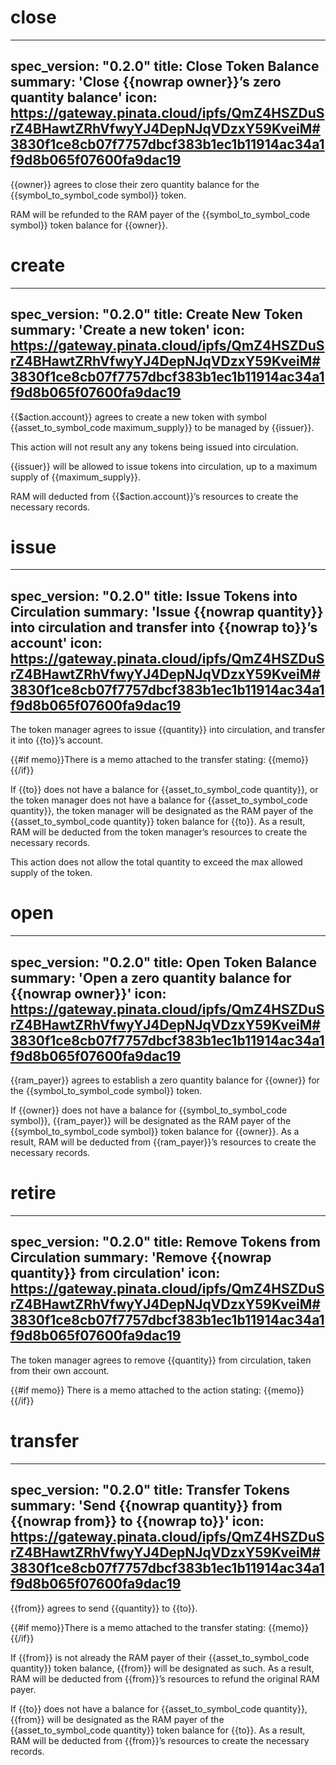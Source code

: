 <h1 class="contract">close</h1>

---
spec_version: "0.2.0"
title: Close Token Balance
summary: 'Close {{nowrap owner}}’s zero quantity balance'
icon: https://gateway.pinata.cloud/ipfs/QmZ4HSZDuSrZ4BHawtZRhVfwyYJ4DepNJqVDzxY59KveiM#3830f1ce8cb07f7757dbcf383b1ec1b11914ac34a1f9d8b065f07600fa9dac19
---

{{owner}} agrees to close their zero quantity balance for the {{symbol_to_symbol_code symbol}} token.

RAM will be refunded to the RAM payer of the {{symbol_to_symbol_code symbol}} token balance for {{owner}}.

<h1 class="contract">create</h1>

---
spec_version: "0.2.0"
title: Create New Token
summary: 'Create a new token'
icon: https://gateway.pinata.cloud/ipfs/QmZ4HSZDuSrZ4BHawtZRhVfwyYJ4DepNJqVDzxY59KveiM#3830f1ce8cb07f7757dbcf383b1ec1b11914ac34a1f9d8b065f07600fa9dac19
---

{{$action.account}} agrees to create a new token with symbol {{asset_to_symbol_code maximum_supply}} to be managed by {{issuer}}.

This action will not result any any tokens being issued into circulation.

{{issuer}} will be allowed to issue tokens into circulation, up to a maximum supply of {{maximum_supply}}.

RAM will deducted from {{$action.account}}’s resources to create the necessary records.

<h1 class="contract">issue</h1>

---
spec_version: "0.2.0"
title: Issue Tokens into Circulation
summary: 'Issue {{nowrap quantity}} into circulation and transfer into {{nowrap to}}’s account'
icon: https://gateway.pinata.cloud/ipfs/QmZ4HSZDuSrZ4BHawtZRhVfwyYJ4DepNJqVDzxY59KveiM#3830f1ce8cb07f7757dbcf383b1ec1b11914ac34a1f9d8b065f07600fa9dac19
---

The token manager agrees to issue {{quantity}} into circulation, and transfer it into {{to}}’s account.

{{#if memo}}There is a memo attached to the transfer stating:
{{memo}}
{{/if}}

If {{to}} does not have a balance for {{asset_to_symbol_code quantity}}, or the token manager does not have a balance for {{asset_to_symbol_code quantity}}, the token manager will be designated as the RAM payer of the {{asset_to_symbol_code quantity}} token balance for {{to}}. As a result, RAM will be deducted from the token manager’s resources to create the necessary records.

This action does not allow the total quantity to exceed the max allowed supply of the token.

<h1 class="contract">open</h1>

---
spec_version: "0.2.0"
title: Open Token Balance
summary: 'Open a zero quantity balance for {{nowrap owner}}'
icon: https://gateway.pinata.cloud/ipfs/QmZ4HSZDuSrZ4BHawtZRhVfwyYJ4DepNJqVDzxY59KveiM#3830f1ce8cb07f7757dbcf383b1ec1b11914ac34a1f9d8b065f07600fa9dac19
---

{{ram_payer}} agrees to establish a zero quantity balance for {{owner}} for the {{symbol_to_symbol_code symbol}} token.

If {{owner}} does not have a balance for {{symbol_to_symbol_code symbol}}, {{ram_payer}} will be designated as the RAM payer of the {{symbol_to_symbol_code symbol}} token balance for {{owner}}. As a result, RAM will be deducted from {{ram_payer}}’s resources to create the necessary records.

<h1 class="contract">retire</h1>

---
spec_version: "0.2.0"
title: Remove Tokens from Circulation
summary: 'Remove {{nowrap quantity}} from circulation'
icon: https://gateway.pinata.cloud/ipfs/QmZ4HSZDuSrZ4BHawtZRhVfwyYJ4DepNJqVDzxY59KveiM#3830f1ce8cb07f7757dbcf383b1ec1b11914ac34a1f9d8b065f07600fa9dac19
---

The token manager agrees to remove {{quantity}} from circulation, taken from their own account.

{{#if memo}} There is a memo attached to the action stating:
{{memo}}
{{/if}}

<h1 class="contract">transfer</h1>

---
spec_version: "0.2.0"
title: Transfer Tokens
summary: 'Send {{nowrap quantity}} from {{nowrap from}} to {{nowrap to}}'
icon: https://gateway.pinata.cloud/ipfs/QmZ4HSZDuSrZ4BHawtZRhVfwyYJ4DepNJqVDzxY59KveiM#3830f1ce8cb07f7757dbcf383b1ec1b11914ac34a1f9d8b065f07600fa9dac19
---

{{from}} agrees to send {{quantity}} to {{to}}.

{{#if memo}}There is a memo attached to the transfer stating:
{{memo}}
{{/if}}

If {{from}} is not already the RAM payer of their {{asset_to_symbol_code quantity}} token balance, {{from}} will be designated as such. As a result, RAM will be deducted from {{from}}’s resources to refund the original RAM payer.

If {{to}} does not have a balance for {{asset_to_symbol_code quantity}}, {{from}} will be designated as the RAM payer of the {{asset_to_symbol_code quantity}} token balance for {{to}}. As a result, RAM will be deducted from {{from}}’s resources to create the necessary records.
